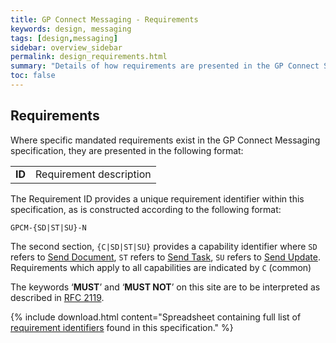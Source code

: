 ```yaml
---
title: GP Connect Messaging - Requirements
keywords: design, messaging
tags: [design,messaging]
sidebar: overview_sidebar
permalink: design_requirements.html
summary: "Details of how requirements are presented in the GP Connect Specification"
toc: false
---
```


## Requirements ##

Where specific mandated requirements exist in the GP Connect Messaging specification, they are presented in the following format:

<table class="requirement-box">
  <tr>
    <td><strong>ID</strong></td>
    <td>Requirement description</td>
  </tr>
</table> 

The Requirement ID provides a unique requirement identifier within this specification, as is constructed according to the following format:

`GPCM-{SD|ST|SU}-N` 

The second section, `{C|SD|ST|SU}` provides a capability identifier where `SD` refers to [Send Document](senddocument.html), `ST` refers to [Send Task](sendtask.html), `SU` refers to [Send Update](sendupdate.html). Requirements which apply to all capabilities are indicated by `C` (common)

The keywords ‘**MUST**’ and ‘**MUST NOT**’ on this site are to be interpreted as described in [RFC 2119](https://www.ietf.org/rfc/rfc2119.txt).

{% include download.html content="Spreadsheet containing full list of [requirement identifiers](downloads/GPConnectMessaging-Requirements.xlsx) found in this specification." %}